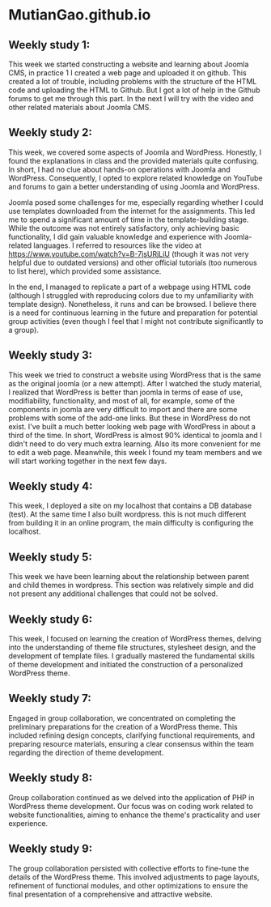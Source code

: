 # MutianGao.github.io
## Weekly study 1:
This week we started constructing a website and learning about Joomla CMS, in practice 1 I created a web page and uploaded it on github. This created a lot of trouble, including problems with the structure of the HTML code and uploading the HTML to Github. But I got a lot of help in the Github forums to get me through this part. In the next I will try with the video and other related materials about Joomla CMS.

## Weekly study 2:

This week, we covered some aspects of Joomla and WordPress. Honestly, I found the explanations in class and the provided materials quite confusing. In short, I had no clue about hands-on operations with Joomla and WordPress. Consequently, I opted to explore related knowledge on YouTube and forums to gain a better understanding of using Joomla and WordPress.

Joomla posed some challenges for me, especially regarding whether I could use templates downloaded from the internet for the assignments. This led me to spend a significant amount of time in the template-building stage. While the outcome was not entirely satisfactory, only achieving basic functionality, I did gain valuable knowledge and experience with Joomla-related languages. I referred to resources like the video at https://www.youtube.com/watch?v=B-7jsURjLiU (though it was not very helpful due to outdated versions) and other official tutorials (too numerous to list here), which provided some assistance.

In the end, I managed to replicate a part of a webpage using HTML code (although I struggled with reproducing colors due to my unfamiliarity with template design). Nonetheless, it runs and can be browsed. I believe there is a need for continuous learning in the future and preparation for potential group activities (even though I feel that I might not contribute significantly to a group).

## Weekly study 3:

This week we tried to construct a website using WordPress that is the same as the original joomla (or a new attempt). After I watched the study material, I realized that WordPress is better than joomla in terms of ease of use, modifiability, functionality, and most of all, for example, some of the components in joomla are very difficult to import and there are some problems with some of the add-one links. But these in WordPress do not exist. I've built a much better looking web page with WordPress in about a third of the time. In short, WordPress is almost 90% identical to joomla and I didn't need to do very much extra learning. Also its more convenient for me to edit a web page. Meanwhile, this week I found my team members and we will start working together in the next few days.

## Weekly study 4:
This week, I deployed a site on my localhost that contains a DB database (test). At the same time I also built wordpress. this is not much different from building it in an online program, the main difficulty is configuring the localhost.

## Weekly study 5:
This week we have been learning about the relationship between parent and child themes in wordpress. This section was relatively simple and did not present any additional challenges that could not be solved.

## Weekly study 6:
This week, I focused on learning the creation of WordPress themes, delving into the understanding of theme file structures, stylesheet design, and the development of template files. I gradually mastered the fundamental skills of theme development and initiated the construction of a personalized WordPress theme.

## Weekly study 7:
Engaged in group collaboration, we concentrated on completing the preliminary preparations for the creation of a WordPress theme. This included refining design concepts, clarifying functional requirements, and preparing resource materials, ensuring a clear consensus within the team regarding the direction of theme development.

## Weekly study 8:
Group collaboration continued as we delved into the application of PHP in WordPress theme development. Our focus was on coding work related to website functionalities, aiming to enhance the theme's practicality and user experience.

## Weekly study 9:
The group collaboration persisted with collective efforts to fine-tune the details of the WordPress theme. This involved adjustments to page layouts, refinement of functional modules, and other optimizations to ensure the final presentation of a comprehensive and attractive website.

